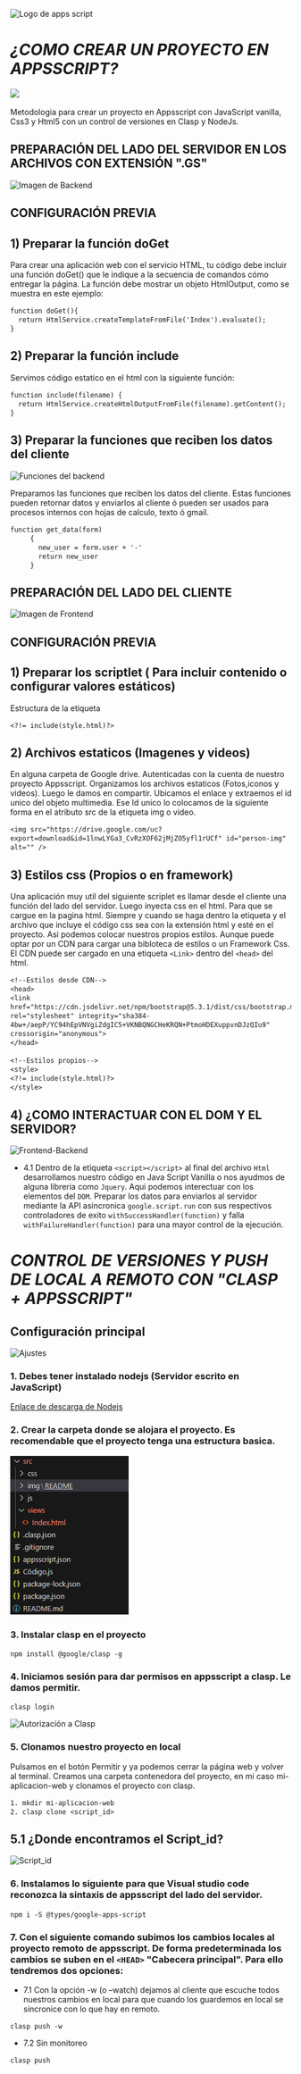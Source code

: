 ![Logo de apps script](https://hiviewsolutions.com/wp-content/uploads/2021/07/Apps-Script-min.png)



<em><h1>¿COMO CREAR UN PROYECTO EN APPSSCRIPT?</h1></em>

   <p align="left">
   <img src="https://img.shields.io/badge/STATUS-EN%20DESAROLLO-green">
   </p>


Metodologia para crear un proyecto en Appsscript con JavaScript vanilla, Css3 y Html5 con un control de versiones en Clasp y NodeJs.


<h2>PREPARACIÓN DEL LADO DEL SERVIDOR EN LOS ARCHIVOS CON EXTENSIÓN ".GS"</h2>

![Imagen de Backend](https://cdn-icons-png.flaticon.com/512/6213/6213731.png)

<h2>CONFIGURACIÓN PREVIA</h2>
<h2>1) Preparar la función doGet</h2>

Para crear una aplicación web con el servicio HTML, tu código debe incluir una función doGet() que le indique a la secuencia de comandos cómo entregar la página. La función debe mostrar un objeto HtmlOutput, como se muestra en este ejemplo:
```
function doGet(){
  return HtmlService.createTemplateFromFile('Index').evaluate();
}
```
<h2>2) Preparar la función include</h2>

Servimos código estatico en el html con la siguiente función:
```
function include(filename) {
  return HtmlService.createHtmlOutputFromFile(filename).getContent();
}
```
<h2>3) Preparar la funciones que reciben los datos del cliente</h2>

![Funciones del backend](https://github.com/appsservisalud/template_appsscript/assets/108880293/68b5c5fc-8b5a-4688-a69a-6f03c0056edc)

Preparamos las funciones que reciben los datos del cliente. Estas funciones pueden retornar datos y enviarlos al cliente ó pueden
ser usados para procesos internos con hojas de calculo, texto ó gmail.

```
function get_data(form)
     {
       new_user = form.user + '-'
       return new_user
     }
```
 


<h2>PREPARACIÓN DEL LADO DEL CLIENTE</h2>

![Imagen de Frontend](https://aws-storage-aulab.s3.eu-south-1.amazonaws.com/aulabes/app/public/36/conversions/articoloweb-cover-cover.jpg)

<h2>CONFIGURACIÓN PREVIA</h2>
<h2>1) Preparar los scriptlet ( Para incluir contenido o configurar valores estáticos)</h2>

Estructura de la etiqueta
```
<?!= include(style.html)?>
```
<h2>2) Archivos estaticos (Imagenes y videos)</h2>
En alguna carpeta de Google drive. Autenticadas con la cuenta de nuestro proyecto Appsscript. Organizamos los archivos estaticos (Fotos,iconos y videos).
Luego le damos en compartir. Ubicamos el enlace y extraemos el id unico del objeto multimedia. Ese Id unico lo colocamos de la siguiente forma en el atributo src de la etiqueta img o video.

```
<img src="https://drive.google.com/uc?export=download&id=1lnwLYGa3_CvRzXOF62jMjZO5yfl1rUCf" id="person-img" alt="" />
```
<h2>3) Estilos css (Propios o en framework)</h2>

Una aplicación muy util del siguiente scriplet es llamar desde el cliente una función del lado del servidor. Luego inyecta css en el html. Para que se cargue en la pagina html. Siempre y cuando se haga dentro la etiqueta <style></style> y el archivo que incluye el código css sea con la extensión html y esté en el proyecto.
Asi podemos colocar nuestros propios estilos. Aunque puede optar por un CDN para cargar una bibloteca de estilos o un Framework Css. El CDN puede ser cargado en una
etiqueta `<Link>` dentro del `<head>` del html.

```
<!--Estilos desde CDN-->
<head>
<link href="https://cdn.jsdelivr.net/npm/bootstrap@5.3.1/dist/css/bootstrap.min.css" rel="stylesheet" integrity="sha384-4bw+/aepP/YC94hEpVNVgiZdgIC5+VKNBQNGCHeKRQN+PtmoHDEXuppvnDJzQIu9" crossorigin="anonymous">
</head>

<!--Estilos propios-->
<style>
<?!= include(style.html)?>
</style>
```

<h2>4) ¿COMO INTERACTUAR CON EL DOM Y EL SERVIDOR?</h2>

![Frontend-Backend](https://github.com/appsservisalud/template_appsscript/assets/108880293/3aabc5c6-39eb-4c84-8531-b2d98b7f2a76)


   * 4.1 Dentro de la etiqueta `<script></script>` al final del archivo `Html` desarrollamos nuestro código en Java Script Vanilla o nos ayudmos de alguna libreria como 
        `Jquery`. Aqui podemos interectuar con los elementos del `DOM`. Preparar los datos para enviarlos al servidor mediante la API asincronica `google.script.run` con 
         sus respectivos controladores de exito `withSuccessHandler(function)` y falla `withFailureHandler(function)` para una mayor control de la ejecución.

<em><h1>CONTROL DE VERSIONES Y PUSH DE LOCAL A REMOTO CON "CLASP + APPSSCRIPT"</h1></em>


<h2>Configuración principal</h2>

![Ajustes](https://definicion.de/wp-content/uploads/2016/11/configuracion.png)

### 1. Debes tener instalado nodejs (Servidor escrito en JavaScript)

[Enlace de descarga de Nodejs](https://nodejs.org/es/download)

### 2. Crear la carpeta donde se alojara el proyecto. Es recomendable que el proyecto tenga una estructura basica.

![Alt text](/src/img/README/root_proyect.png)


### 3. Instalar clasp en el proyecto

```
npm install @google/clasp -g
```
### 4. Iniciamos sesión para dar permisos en appsscript a clasp. Le damos permitir.
```
clasp login
```

![Autorización a Clasp](https://github.com/appsservisalud/template_appsscript/assets/108880293/8e883c06-11dc-423c-9397-39841a80f934)



### 5.  Clonamos nuestro proyecto en local

Pulsamos en el botón Permitir y ya podemos cerrar la página web y volver al terminal. Creamos una carpeta contenedora del proyecto, en mi caso mi-aplicacion-web y clonamos el proyecto con clasp.

```
1. mkdir mi-aplicacion-web
2. clasp clone <script_id>
```

## 5.1 ¿Donde encontramos el Script_id?
![Script_id](https://github.com/appsservisalud/template_appsscript/assets/108880293/92686065-2d82-4606-8473-4c22d3043320)



### 6. Instalamos lo siguiente para que Visual studio code reconozca la sintaxis de appsscript del lado del servidor.
```
npm i -S @types/google-apps-script
```
### 7. Con el siguiente comando subimos los cambios locales al proyecto remoto de appsscript. De forma predeterminada los cambios se suben en el  `<HEAD>` "Cabecera principal". Para ello tendremos dos opciones:

 * 7.1 Con la opción -w (o –watch) dejamos al cliente que escuche todos nuestros cambios en local para que cuando los guardemos en local se sincronice con lo que hay en remoto.

```
clasp push -w
```

  * 7.2 Sin monitoreo
```
clasp push
```
